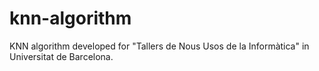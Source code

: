 # knn-algorithm
KNN algorithm developed for "Tallers de Nous Usos de la Informàtica" in Universitat de Barcelona.
